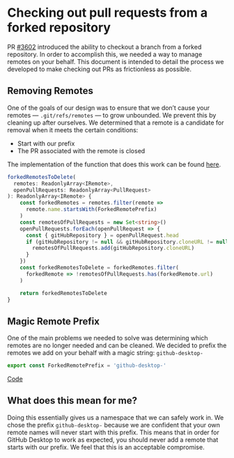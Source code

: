 # Checking out pull requests from a forked repository
PR [#3602](https://github.com/desktop/desktop/pull/3602) introduced the ability to checkout a branch from a forked repository. In order to accomplish this, we needed a way to manage remotes on your behalf. This document is intended to detail the process we developed to make checking out PRs as frictionless as possible.

## Removing Remotes
One of the goals of our design was to ensure that we don’t cause your remotes — `.git/refs/remotes` — to grow unbounded. We prevent this by cleaning up after ourselves. We determined that a remote is a candidate for removal when it meets the certain conditions:
* Start with our prefix
* The PR associated with the remote is closed

The implementation of the function that does this work can be found [here](https://github.com/desktop/desktop/blob/34a05b155ff69bb19cc4da5b2caa89856e3e63fb/app/src/lib/stores/pull-request-store.ts#L91-L110).

```ts
forkedRemotesToDelete(
  remotes: ReadonlyArray<IRemote>,
  openPullRequests: ReadonlyArray<PullRequest>
): ReadonlyArray<IRemote> {
    const forkedRemotes = remotes.filter(remote =>
      remote.name.startsWith(ForkedRemotePrefix)
    )
    const remotesOfPullRequests = new Set<string>()
    openPullRequests.forEach(openPullRequest => {
      const { gitHubRepository } = openPullRequest.head
      if (gitHubRepository != null && gitHubRepository.cloneURL != null) {
        remotesOfPullRequests.add(gitHubRepository.cloneURL)
      }
    })
    const forkedRemotesToDelete = forkedRemotes.filter(
      forkedRemote => !remotesOfPullRequests.has(forkedRemote.url)
    )

    return forkedRemotesToDelete
}
```

## Magic Remote Prefix
One of the main problems we needed to solve was determining which remotes are no longer needed and can be cleaned. We decided to prefix the remotes we add on your behalf with a magic string: `github-desktop-`

```ts
export const ForkedRemotePrefix = 'github-desktop-'
```
[Code](https://github.com/desktop/desktop/blob/34a05b155ff69bb19cc4da5b2caa89856e3e63fb/app/src/lib/stores/pull-request-store.ts#L26)

## What does this mean for me?
Doing this essentially gives us a namespace that we can safely work in. We chose the prefix `github-desktop-` because we are confident that your own remote names will never start with this prefix. This means that in order for GitHub Desktop to work as expected, you should never add a remote that starts with our prefix. We feel that this is an acceptable compromise.
